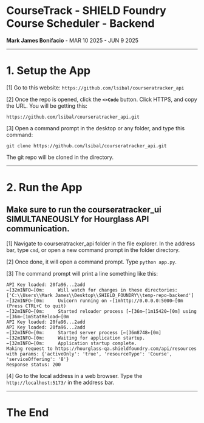 # CourseTrack - SHIELD Foundry Course Scheduler - Backend

**Mark James Bonifacio** - MAR 10 2025 - JUN 9 2025

---

# 1. Setup the App

[1] Go to this website:
`https://github.com/lsibal/courseratracker_api`

[2] Once the repo is opened, click the **`<>Code`** button. Click HTTPS, and copy the URL. You will be getting this:

```
https://github.com/lsibal/courseratracker_api.git
```

[3] Open a command prompt in the desktop or any folder, and type this command:

```
git clone https://github.com/lsibal/courseratracker_api.git
```

The git repo will be cloned in the directory.

---

# 2. Run the App

## Make sure to run the courseratracker_ui SIMULTANEOUSLY for Hourglass API communication.

[1] Navigate to courseratracker_api folder in the file explorer. In the address bar, type `cmd`, or open a new command prompt in the folder directory.

[2] Once done, it will open a command prompt. Type `python app.py`.

[3] The command prompt will print a line something like this:

```
API Key loaded: 20fa96...2add
←[32mINFO←[0m:     Will watch for changes in these directories: ['C:\\Users\\Mark James\\Desktop\\SHIELD_FOUNDRY\\temp-repo-backend']
←[32mINFO←[0m:     Uvicorn running on ←[1mhttp://0.0.0.0:5000←[0m (Press CTRL+C to quit)
←[32mINFO←[0m:     Started reloader process [←[36m←[1m15420←[0m] using ←[36m←[1mStatReload←[0m
API Key loaded: 20fa96...2add
API Key loaded: 20fa96...2add
←[32mINFO←[0m:     Started server process [←[36m8748←[0m]
←[32mINFO←[0m:     Waiting for application startup.
←[32mINFO←[0m:     Application startup complete.
Making request to https://hourglass-qa.shieldfoundry.com/api/resources with params: {'activeOnly': 'true', 'resourceType': 'Course', 'serviceOffering': '8'}
Response status: 200
```

[4] Go to the local address in a web browser. Type the `http://localhost:5173/` in the address bar.

---

# The End